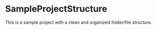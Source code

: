 # SampleProjectStructure
This is a sample project with a clean and organized folder/file structure.
